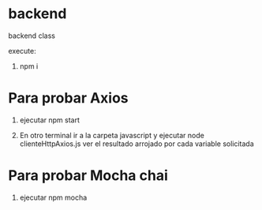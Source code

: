 # backend
backend class

execute:
1. npm i

# Para probar Axios
1. ejecutar npm start

2. En otro terminal ir a la carpeta javascript y ejecutar node clienteHttpAxios.js
ver el resultado arrojado por cada variable solicitada

# Para probar Mocha chai
1. ejecutar npm mocha

